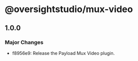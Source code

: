 # @oversightstudio/mux-video

## 1.0.0

### Major Changes

- f8956e9: Release the Payload Mux Video plugin.
